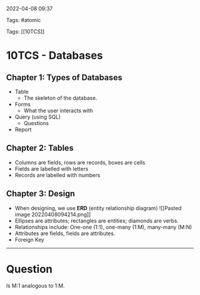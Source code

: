 2022-04-08 09:37

Tags: #atomic

Tags: [[10TCS]]

# 10TCS - Databases
## Chapter 1: Types of Databases
- Table
	- The skeleton of the database.
- Forms
	- What the user interacts with
- Query (using SQL)
	- Questions
- Report
## Chapter 2: Tables
- Columns are fields, rows are records, boxes are cells
- Fields are labelled with letters
- Records are labelled with numbers
## Chapter 3: Design
- When designing, we use **ERD** (entity relationship diagram)
![[Pasted image 20220408094214.png]]
- Ellipses are attributes; rectangles are entities; diamonds are verbs.
- Relationships include: One-one (1:1), one-many (1:M), many-many (M:N)
- Attributes are fields, fields are attributes.
- Foreign Key


---
# Question
Is M:1 analogous to 1:M.

